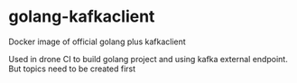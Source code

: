 # golang-kafkaclient
Docker image of official golang plus kafkaclient

Used in drone CI to build golang project and using kafka external endpoint. But topics need to be created first
